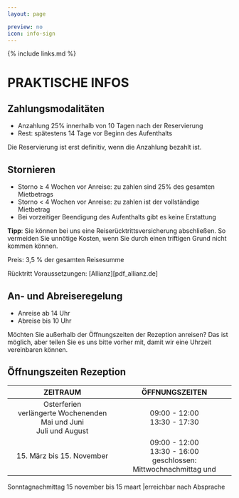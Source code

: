 ```yaml
---
layout: page

preview: no
icon: info-sign
---
```


{% include links.md %}

# PRAKTISCHE INFOS

## Zahlungsmodalitäten
- Anzahlung 25% innerhalb von 10 Tagen nach der Reservierung
- Rest: spätestens 14 Tage vor Beginn des Aufenthalts

Die Reservierung ist erst definitiv, wenn die Anzahlung bezahlt ist.

## Stornieren
- Storno ≥ 4 Wochen vor Anreise: zu zahlen sind 25% des gesamten Mietbetrags
- Storno < 4 Wochen vor Anreise: zu zahlen ist der vollständige Mietbetrag
- Bei vorzeitiger Beendigung des Aufenthalts gibt es keine Erstattung

**Tipp**: Sie können bei uns eine Reiserücktrittsversicherung abschließen. So vermeiden Sie unnötige Kosten, wenn Sie durch einen triftigen Grund nicht kommen können.

Preis: 3,5 % der gesamten Reisesumme

Rücktritt Voraussetzungen: [Allianz][pdf_allianz.de]


## An- und Abreiseregelung
- Anreise ab 14 Uhr 
- Abreise bis 10 Uhr

Möchten Sie außerhalb der Öffnungszeiten der Rezeption anreisen? Das ist möglich, aber teilen Sie es uns bitte vorher mit, damit wir eine Uhrzeit vereinbaren können.

## Öffnungszeiten Rezeption
 
ZEITRAUM                        | ÖFFNUNGSZEITEN       | 
:------------------------------:|:-----------:|
Osterferien<br>verlängerte Wochenenden Mai und Juni<br>Juli und August               |09:00 - 12:00<br>13:30 - 17:30
15. März bis 15. November        |09:00 - 12:00<br>13:30 - 16:00<br>geschlossen: Mittwochnachmittag und
Sonntagnachmittag
15 november bis 15 maart        |erreichbar nach Absprache                     
                             
